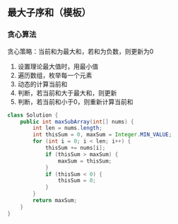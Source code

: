 ## 最大子序和（模板）

### 贪心算法

贪心策略：当前和为最大和，若和为负数，则更新为0

1. 设置理论最大值时，用最小值
2. 遍历数组，枚举每一个元素
3. 动态的计算当前和
4. 判断，若当前和大于最大和，则更新
5. 判断，若当前和小于0，则重新计算当前和

~~~java
class Solution {
    public int maxSubArray(int[] nums) {
        int len = nums.length;
        int thisSum = 0, maxSum = Integer.MIN_VALUE;
        for (int i = 0; i < len; i++) {
            thisSum += nums[i];
            if (thisSum > maxSum) {
                maxSum = thisSum;
            }
            if (thisSum < 0) {
                thisSum = 0;
            }
        }
        return maxSum;
    }
}
~~~

